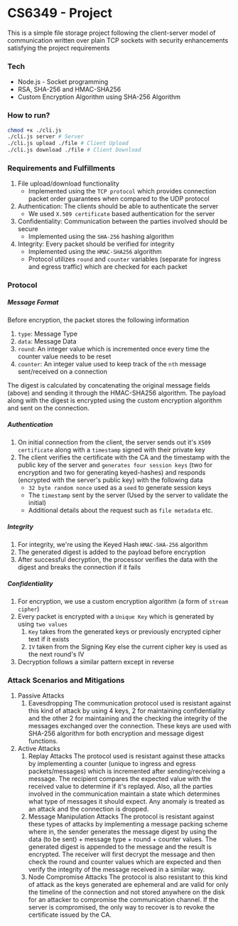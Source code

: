 # CS6349 - Project

This is a simple file storage project following the client-server model of communication written over plain TCP sockets with security enhancements satisfying the project requirements

### Tech

- Node.js - Socket programming
- RSA, SHA-256 and HMAC-SHA256
- Custom Encryption Algorithm using SHA-256 Algorithm

### How to run?

```sh
chmod +x ./cli.js
./cli.js server # Server
./cli.js upload ./file # Client Upload
./cli.js download ./file # Client Download
```

### Requirements and Fulfillments

1. File upload/download functionality
   - Implemented using the `TCP protocol` which provides connection packet order guarantees when compared to the UDP protocol
2. Authentication: The clients should be able to authenticate the server
   - We used `X.509 certificate` based authentication for the server
3. Confidentiality: Communication between the parties involved should be secure
   - Implemented using the `SHA-256` hashing algorithm
4. Integrity: Every packet should be verified for integrity
   - Implemented using the `HMAC-SHA256` algorithm
   - Protocol utilizes `round` and `counter` variables (separate for ingress and egress traffic) which are checked for each packet

### Protocol

##### Message Format

Before encryption, the packet stores the following information

1. `type`: Message Type
2. `data`: Message Data
3. `round`: An integer value which is incremented once every time the counter value needs to be reset
4. `counter`: An integer value used to keep track of the `nth` message sent/received on a connection

The digest is calculated by concatenating the original message fields (above) and sending it through the HMAC-SHA256 algorithm.
The payload along with the digest is encrypted using the custom encryption algorithm and sent on the connection.

##### Authentication

1. On initial connection from the client, the server sends out it's `X509 certificate` along with a `timestamp` signed with their private key
2. The client verifies the certificate with the CA and the timestamp with the public key of the server and `generates four session keys` (two for encryption and two for generating keyed-hashes) and responds (encrypted with the server's public key) with the following data
   - `32 byte random nonce` used as a `seed` to generate session keys
   - The `timestamp` sent by the server (Used by the server to validate the initial)
   - Additional details about the request such as `file metadata` etc.

##### Integrity

1. For integrity, we're using the Keyed Hash `HMAC-SHA-256` algorithm
2. The generated digest is added to the payload before encryption
3. After successful decryption, the processor verifies the data with the digest and breaks the connection if it fails

##### Confidentiality

1. For encryption, we use a custom encryption algorithm (a form of `stream cipher`)
2. Every packet is encrypted with a `Unique Key` which is generated by using `two values`
   1. `Key` takes from the generated keys or previously encrypted cipher text if it exists
   2. `IV` taken from the Signing Key else the current cipher key is used as the next round's IV
3. Decryption follows a similar pattern except in reverse

### Attack Scenarios and Mitigations

1. Passive Attacks
    1. Eavesdropping
        The communication protocol used is resistant against this kind of attack by using 4 keys, 2 for maintaining confidentiality and the other 2 for maintaining and the checking the integrity of the messages exchanged over the connection. These keys are used with SHA-256 algorithm for both encryption and message digest functions.
2. Active Attacks
    1. Replay Attacks
        The protocol used is resistant against these attacks by implementing a counter (unique to ingress and egress packets/messages) which is incremented after sending/receiving a message. The recipient compares the expected value with the received value to determine if it's replayed. Also, all the parties involved in the communication maintain a state which determines what type of messages it should expect. Any anomaly is treated as an attack and the connection is dropped.
    2. Message Manipulation Attacks
        The protocol is resistant against these types of attacks by implementing a message packing scheme where in, the sender generates the message digest by using the data (to be sent) + message type + round + counter values. The generated digest is appended to the message and the result is encrypted. The receiver will first decrypt the message and then check the round and counter values which are expected and then verify the integrity of the message received in a similar way.
    3. Node Compromise Attacks
        The protocol is also resistant to this kind of attack as the keys generated are ephemeral and are valid for only the timeline of the connection and not stored anywhere on the disk for an attacker to compromise the communication channel.
        If the server is compromised, the only way to recover is to revoke the certificate issued by the CA.

